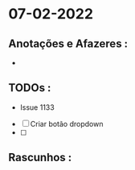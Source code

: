 # 07-02-2022



## Anotações e Afazeres :
- 


## TODOs :
- Issue 1133
- [ ] Criar botão dropdown
- [ ] 



## Rascunhos :